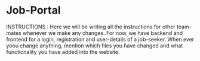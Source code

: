 # Job-Portal
INSTRUCTIONS : Here we will be writing all the instructions for other team-mates whenever we make any changes. For now, we have backend and frontend for a login, registration and user-details of a job-seeker. When ever yoou change anything, mention which files you have changed and what functionality you have added into the website.
